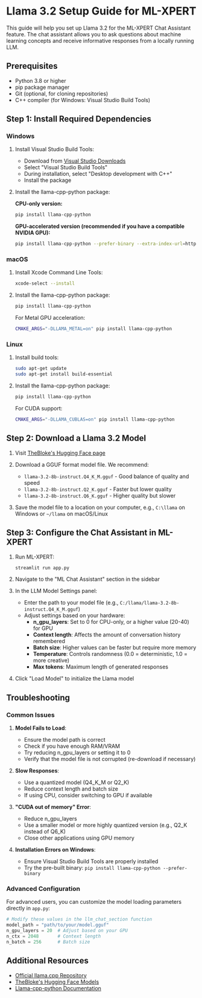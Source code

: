 # Llama 3.2 Setup Guide for ML-XPERT

This guide will help you set up Llama 3.2 for the ML-XPERT Chat Assistant feature. The chat assistant allows you to ask questions about machine learning concepts and receive informative responses from a locally running LLM.

## Prerequisites

- Python 3.8 or higher
- pip package manager
- Git (optional, for cloning repositories)
- C++ compiler (for Windows: Visual Studio Build Tools)

## Step 1: Install Required Dependencies

### Windows

1. Install Visual Studio Build Tools:
   - Download from [Visual Studio Downloads](https://visualstudio.microsoft.com/downloads/)
   - Select "Visual Studio Build Tools"
   - During installation, select "Desktop development with C++"
   - Install the package

2. Install the llama-cpp-python package:

   **CPU-only version:**
   ```bash
   pip install llama-cpp-python
   ```

   **GPU-accelerated version (recommended if you have a compatible NVIDIA GPU):**
   ```bash
   pip install llama-cpp-python --prefer-binary --extra-index-url=https://pypi.anaconda.org/scipy-wheels-nightly/simple
   ```

### macOS

1. Install Xcode Command Line Tools:
   ```bash
   xcode-select --install
   ```

2. Install the llama-cpp-python package:
   ```bash
   pip install llama-cpp-python
   ```

   For Metal GPU acceleration:
   ```bash
   CMAKE_ARGS="-DLLAMA_METAL=on" pip install llama-cpp-python
   ```

### Linux

1. Install build tools:
   ```bash
   sudo apt-get update
   sudo apt-get install build-essential
   ```

2. Install the llama-cpp-python package:
   ```bash
   pip install llama-cpp-python
   ```

   For CUDA support:
   ```bash
   CMAKE_ARGS="-DLLAMA_CUBLAS=on" pip install llama-cpp-python
   ```

## Step 2: Download a Llama 3.2 Model

1. Visit [TheBloke's Hugging Face page](https://huggingface.co/TheBloke/Llama-3-8B-Instruct-GGUF/tree/main)
2. Download a GGUF format model file. We recommend:
   - `llama-3.2-8b-instruct.Q4_K_M.gguf` - Good balance of quality and speed
   - `llama-3.2-8b-instruct.Q2_K.gguf` - Faster but lower quality
   - `llama-3.2-8b-instruct.Q6_K.gguf` - Higher quality but slower

3. Save the model file to a location on your computer, e.g., `C:\llama` on Windows or `~/llama` on macOS/Linux

## Step 3: Configure the Chat Assistant in ML-XPERT

1. Run ML-XPERT:
   ```bash
   streamlit run app.py
   ```

2. Navigate to the "ML Chat Assistant" section in the sidebar

3. In the LLM Model Settings panel:
   - Enter the path to your model file (e.g., `C:/llama/llama-3.2-8b-instruct.Q4_K_M.gguf`)
   - Adjust settings based on your hardware:
     - **n_gpu_layers**: Set to 0 for CPU-only, or a higher value (20-40) for GPU
     - **Context length**: Affects the amount of conversation history remembered
     - **Batch size**: Higher values can be faster but require more memory
     - **Temperature**: Controls randomness (0.0 = deterministic, 1.0 = more creative)
     - **Max tokens**: Maximum length of generated responses

4. Click "Load Model" to initialize the Llama model

## Troubleshooting

### Common Issues

1. **Model Fails to Load**:
   - Ensure the model path is correct
   - Check if you have enough RAM/VRAM
   - Try reducing n_gpu_layers or setting it to 0
   - Verify that the model file is not corrupted (re-download if necessary)

2. **Slow Responses**:
   - Use a quantized model (Q4_K_M or Q2_K)
   - Reduce context length and batch size
   - If using CPU, consider switching to GPU if available

3. **"CUDA out of memory" Error**:
   - Reduce n_gpu_layers
   - Use a smaller model or more highly quantized version (e.g., Q2_K instead of Q6_K)
   - Close other applications using GPU memory

4. **Installation Errors on Windows**:
   - Ensure Visual Studio Build Tools are properly installed
   - Try the pre-built binary: `pip install llama-cpp-python --prefer-binary`

### Advanced Configuration

For advanced users, you can customize the model loading parameters directly in `app.py`:

```python
# Modify these values in the llm_chat_section function
model_path = "path/to/your/model.gguf"
n_gpu_layers = 20  # Adjust based on your GPU
n_ctx = 2048       # Context length
n_batch = 256      # Batch size
```

## Additional Resources

- [Official llama.cpp Repository](https://github.com/ggerganov/llama.cpp)
- [TheBloke's Hugging Face Models](https://huggingface.co/TheBloke)
- [Llama-cpp-python Documentation](https://github.com/abetlen/llama-cpp-python)
